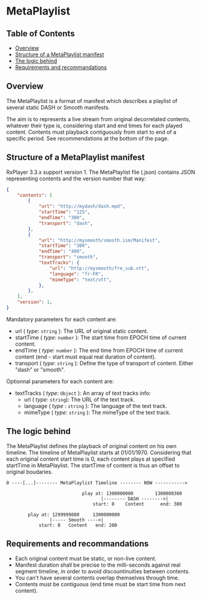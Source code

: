 # MetaPlaylist

## Table of Contents

- [Overview](#overview)
- [Structure of a MetaPlaylist manifest](#structure)
- [The logic behind](#logic)
- [Requirements and recommandations](#recommandations)

## <a name="overview"></a>Overview

The MetaPlaylist is a format of manifest which describes a playlist of several static DASH or Smooth manifests.

The aim is to represents a live stream from original decorrelated contents, whatever their type is, considering start and end times for each played content. Contents must playback contiguously from start to end of a specific period. See recommendations at the bottom of the page.

## <a name="structure"></a>Structure of a MetaPlaylist manifest

RxPlayer 3.3.x support version 1.
The MetaPlaylist file (.json) contains JSON representing contents and the version number that way:

```json
{
    "contents": [
        {
            "url": "http://mydash/dash.mpd",
            "startTime": "125",
            "endTime": "300",
            "transport": "dash",
        },
        {
            "url": "http://mysmooth/smooth.ism/Manifest",
            "startTime": "300",
            "endTime": "400",
            "transport": "smooth",
            "textTracks": {
                "url": "http://mysmooth/fre_sub.vtt",
                "language": "fr-FR",
                "mimeType": "text/vtt", 
            },
        },
    ],
    "version": 1,
}
```

Mandatory parameters for each content are:
- url ( _type_: ``string`` ): The URL of original static content.
- startTime ( _type_: ``number`` ): The start time from EPOCH time of current content.
- endTime ( _type_: ``number`` ): The end time from EPOCH time of current content (end - start must equal real duration of content).
- transport ( _type_: ``string`` ): Define the type of transport of content. Either "dash" or "smooth".

Optionnal parameters for each content are:
- textTracks ( _type_: ``Object`` ): An array of text tracks info:
    - url ( _type_: ``string``): The URL of the text track.
    - language ( _type_ : ``string`` ): The language of the text track.
    - mimeType ( _type_: ``string`` ): The mimeType of the text track.

## <a name="logic"></a>The logic behind

The MetaPlaylist defines the playback of original content on his own timeline. 
The timeline of MetaPlaylist starts at 01/01/1970. Considering that each original content start time is 0, each content plays at specified startTime in MetaPlaylist. The startTime of content is thus an offset to original boudaries. 

```
0 ----[...]-------- MetaPlaylist Timeline -------- NOW ----------->

                            play at: 1300000000        1300000300
                                   |-------- DASH -------->|
                                start: 0    Content      end: 300

        play at: 1299999800     1300000000
                |----- Smooth ---->|
            start: 0   Content   end: 200
```

## <a name="recommandations"></a>Requirements and recommandations

- Each original content must be static, or non-live content.
- Manifest duration shall be precise to the milli-seconds against real segment timeline, in order to avoid discountinuities between contents.
- You can't have several contents overlap themselves through time.
- Contents must be contiguous (end time must be start time from next content).